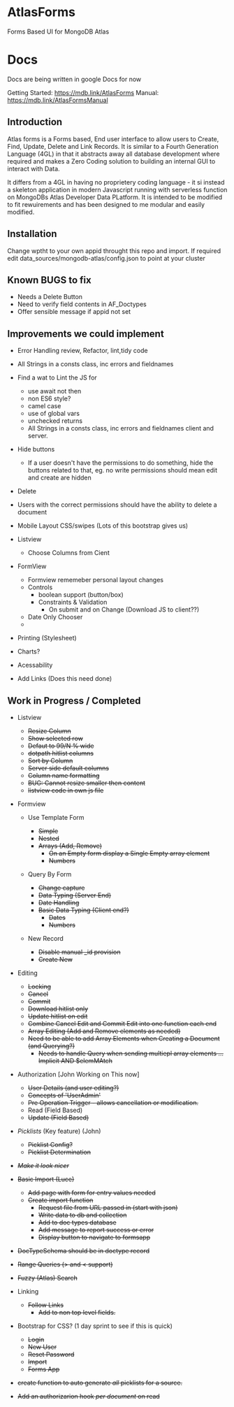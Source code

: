# AtlasForms
Forms Based UI for MongoDB Atlas

# Docs

Docs are being written in google Docs for now

Getting Started: https://mdb.link/AtlasForms
Manual: https://mdb.link/AtlasFormsManual


## Introduction

Atlas forms is a Forms based, End user interface to allow users to Create, Find, Update, Delete and Link Records. It is similar to a Fourth Generation Language (4GL) in that it abstracts away all
database development where required and makes a Zero Coding solution to building an internal GUI
to interact with Data.

It differs from a 4GL in having no proprietery coding language - it si instead a skeleton application in modern Javascript running with serverless function on MongoDBs Atlas Developer Data PLatform. It is intended to be modified to fit rewuirements and has been designed to me modular and easily modified.

## Installation

Change wptht to your own appid throught this repo and import.
If required edit data_sources/mongodb-atlas/config.json to point at your cluster

## Known BUGS to fix
- Needs a Delete Button
- Need to verify field contents in AF_Doctypes
- Offer sensible message if appid not set

## Improvements we could implement


- Error Handling review, Refactor, lint,tidy code

- All Strings in a consts class, inc errors and fieldnames
  

- Find a wat to Lint the JS for
  - use await not then
  - non ES6 style?
  - camel case
  - use of global vars
  - unchecked returns 
  - All Strings in a consts class, inc errors and fieldnames client and server.

- Hide buttons
  - If a user doesn't have the permissions to do something, hide the buttons related to that, eg. no write permissions should mean edit  and create are hidden

- Delete
 - Users with the correct permissions should have the ability to delete a document

- Mobile Layout CSS/swipes (Lots of this bootstrap gives us)

- Listview
  - Choose Columns from Cient

- FormView
    - Formview rememeber personal layout changes
    - Controls
      - boolean support (button/box)
      - Constraints & Validation 
        - On submit and on Change (Download JS to client??)
    - Date Only Chooser
    - 
- Printing (Stylesheet)
- Charts?
- Acessability
- Add Links (Does this need done)
  



## Work in Progress / Completed

- Listview
  - ~~Resize Column~~
  - ~~Show selected row~~
  - ~~Defaut to 99/N % wide~~
  - ~~dotpath hitlist columns~~
  - ~~Sort by Column~~
  - ~~Server side default columns~~
  - ~~Column name formatting~~
  - ~~BUG: Cannot resize smaller then content~~
  - ~~listview code in own js file~~
  
- Formview
  - Use Template Form
    - ~~Simple~~
    - ~~Nested~~
    - ~~Arrays (Add, Remove)~~
      - ~~On an Empty form display a Single Empty array element~~
      - ~~Numbers~~
      
  - Query By Form
    - ~~Change capture~~
    - ~~Data Typing (Server End)~~
    - ~~Date Handling~~  
    - ~~Basic Data Typing (Client end?)~~
      - ~~Dates~~
      - ~~Numbers~~

  - New Record
    - ~~Disable manual _id provision~~
    - ~~Create New~~


- Editing
  - ~~Locking~~
  - ~~Cancel~~
  - ~~Commit~~
  - ~~Download hitlist only~~
  - ~~Update hitlist on edit~~
  -  ~~Combine Cancel Edit and Commit Edit into one function each end~~
  - ~~Array Editing (Add and Remove elements as needed)~~
  - ~~Need to be able to add Array Elements when Creating a Document (and Querying?)~~
    - ~~Needs to handle Query when sending multiepl array elements ... Implicit AND $elemMAtch~~


- Authorization [John Working on This now]
  - ~~User Details (and user editing?)~~
  - ~~Concepts of 'UserAdmin'~~
  - ~~Pre Operation Trigger - allows cancellation or modification.~~
  - Read (Field Based)
  - ~~Update (Field Based)~~

- *Picklists* (Key feature) (John)
  - ~~Picklist Config?~~
  - ~~Picklist Determination~~
  
- ~~*Make it look nicer*~~

- ~~Basic Import (Luce)~~
  - ~~Add  page with form for entry values needed~~  
  - ~~Create import function~~
    - ~~Request file from URL passed in (start with json)~~    
    - ~~Write data to db and collection~~
    - ~~Add to doc types database~~
    - ~~Add message to report success or error~~
    - ~~Display button to navigate to formsapp~~
- ~~DocTypeSchema should be in doctype record~~

- ~~Range Queries (> and < support)~~
- ~~Fuzzy (Atlas) Search~~
  
- Linking 
  - ~~Follow Links~~
    - ~~Add to non top level fields.~~ 

- Bootstrap for CSS? (1 day sprint to see if this is quick)
  - ~~Login~~
  - ~~New User~~
  - ~~Reset Password~~
  - ~~Import~~
  - ~~Forms App~~

- ~~create function  to auto generate *all* picklists for a source.~~

 
- ~~Add an authorizarion hook *per document* on read~~
